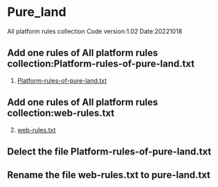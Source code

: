# Pure_land
All platform rules collection
Code version:1.02
Date:20221018

## Add one rules of All platform rules collection:Platform-rules-of-pure-land.txt

1. [Platform-rules-of-pure-land.txt](https://github.com/honeyuee/Pure_land/files/9721029/Platform-rules-of-pure-land.txt)


## Add one rules of All platform rules collection:web-rules.txt
2. [web-rules.txt](https://github.com/honeyuee/Pure_land/files/9726624/web-rules.txt)


## Delect the file Platform-rules-of-pure-land.txt
## Rename the file web-rules.txt to pure-land.txt
